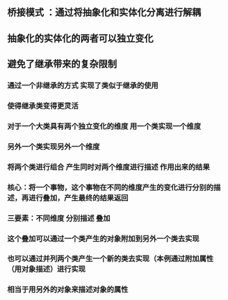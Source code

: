 ## 桥接模式 ：通过将抽象化和实体化分离进行解耦 
## 抽象化的实体化的两者可以独立变化 
## 避免了继承带来的复杂限制
### 通过一个非继承的方式 实现了类似于继承的使用 
### 使得继承类变得更灵活
### 对于一个大类具有两个独立变化的维度 用一个类实现一个维度
### 另外一个类实现另外一个维度 
### 将两个类进行组合 产生同时对两个维度进行描述 作用出来的结果

### 核心：将一个事物，这个事物在不同的维度产生的变化进行分别的描述，再进行叠加，产生最终的结果返回
### 三要素：不同维度 分别描述 叠加
### 这个叠加可以通过一个类产生的对象附加到另外一个类去实现
### 也可以通过并列两个类产生一个新的类去实现（本例通过附加属性（用对象描述）进行实现

### 相当于用另外的对象来描述对象的属性